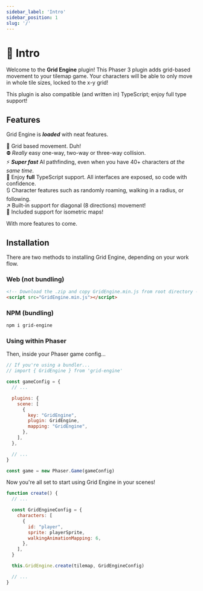 ```yaml
---
sidebar_label: 'Intro'
sidebar_position: 1
slug: '/'
---
```


# 👋 Intro

Welcome to the **Grid Engine** plugin! This Phaser 3 plugin adds grid-based movement to your tilemap game. Your characters will be able to only move in whole tile sizes, locked to the x-y grid!

This plugin is also compatible (and written in) TypeScript; enjoy full type support!

## Features

Grid Engine is ***loaded*** with neat features.

🔳 Grid based movement. Duh! <br />
⛔ *Really* easy one-way, two-way or three-way collision. <br />
⚡ ***Super fast*** AI pathfinding, even when you have 40+ characters *at the same time*. <br />
💯 Enjoy **full** TypeScript support. All interfaces are exposed, so code with confidence. <br />
🔃 Character features such as randomly roaming, walking in a radius, or following. <br />
↗️ Built-in support for diagonal (8 directions) movement! <br />
🧱 Included support for isometric maps!

With more features to come.

## Installation

There are two methods to installing Grid Engine, depending on your work flow.

### Web (not bundling)
```html
<!-- Download the .zip and copy GridEngine.min.js from root directory -->
<script src="GridEngine.min.js"></script>
```

### NPM (bundling)

```bash
npm i grid-engine
```

### Using within Phaser
Then, inside your Phaser game config...

```javascript
// If you're using a bundler...
// import { GridEngine } from 'grid-engine'

const gameConfig = {
  // ...

  plugins: {
    scene: [
      {
        key: "GridEngine",
        plugin: GridEngine,
        mapping: "GridEngine",
      },
    ],
  },

  // ...
}

const game = new Phaser.Game(gameConfig)
```

Now you're all set to start using Grid Engine in your scenes!

```javascript
function create() {
  // ...

  const GridEngineConfig = {
    characters: [
      {
        id: "player",
        sprite: playerSprite,
        walkingAnimationMapping: 6,
      },
    ],
  }

  this.GridEngine.create(tilemap, GridEngineConfig)

  // ...
}
```
